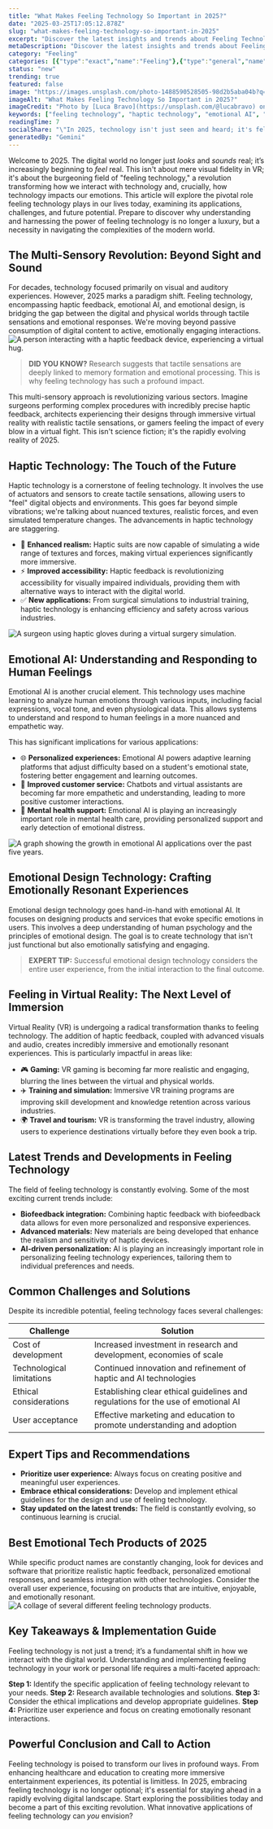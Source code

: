 ```yaml
---
title: "What Makes Feeling Technology So Important in 2025?"
date: "2025-03-25T17:05:12.878Z"
slug: "what-makes-feeling-technology-so-important-in-2025"
excerpt: "Discover the latest insights and trends about Feeling Technology. This comprehensive guide covers everything you need to know about Feeling Technology in 2025."
metaDescription: "Discover the latest insights and trends about Feeling Technology. This comprehensive guide covers everything you need to know about Feeling Technology in 2..."
category: "Feeling"
categories: [{"type":"exact","name":"Feeling"},{"type":"general","name":"Human-Computer Interaction"},{"type":"medium","name":"Affective Computing"},{"type":"specific","name":"Biofeedback Sensors"},{"type":"niche","name":"Galvanic Skin Response"}]
status: "new"
trending: true
featured: false
image: "https://images.unsplash.com/photo-1488590528505-98d2b5aba04b?q=85&w=1200&fit=max&fm=webp&auto=compress"
imageAlt: "What Makes Feeling Technology So Important in 2025?"
imageCredit: "Photo by [Luca Bravo](https://unsplash.com/@lucabravo) on Unsplash"
keywords: ["feeling technology", "haptic technology", "emotional AI", "emotional design technology", "tech that evokes emotion", "feeling in virtual reality", "best emotional tech products", "how technology impacts emotions", "technology and emotional wellbeing", "buy emotional response technology"]
readingTime: 7
socialShare: "\"In 2025, technology isn't just seen and heard; it's felt.  The rise of feeling technology is redefining our relationship with the digital world, blurring the lines between the physical and virtual in ways we're only beginning to understand.\""
generatedBy: "Gemini"
---
```




Welcome to 2025.  The digital world no longer just *looks* and *sounds* real; it’s increasingly beginning to *feel* real.  This isn't about mere visual fidelity in VR; it's about the burgeoning field of "feeling technology," a revolution transforming how we interact with technology and, crucially, how technology impacts our emotions. This article will explore the pivotal role feeling technology plays in our lives today, examining its applications, challenges, and future potential.  Prepare to discover why understanding and harnessing the power of feeling technology is no longer a luxury, but a necessity in navigating the complexities of the modern world.

## The Multi-Sensory Revolution: Beyond Sight and Sound

For decades, technology focused primarily on visual and auditory experiences.  However, 2025 marks a paradigm shift. Feeling technology, encompassing haptic feedback, emotional AI, and emotional design, is bridging the gap between the digital and physical worlds through tactile sensations and emotional responses.  We're moving beyond passive consumption of digital content to active, emotionally engaging interactions. ![A person interacting with a haptic feedback device, experiencing a virtual hug.](https://images.unsplash.com/photo-1488590528505-98d2b5aba04b?q=85&w=1200&fit=max&fm=webp&auto=compress)

> **DID YOU KNOW?**  Research suggests that tactile sensations are deeply linked to memory formation and emotional processing. This is why feeling technology has such a profound impact.

This multi-sensory approach is revolutionizing various sectors.  Imagine surgeons performing complex procedures with incredibly precise haptic feedback, architects experiencing their designs through immersive virtual reality with realistic tactile sensations, or gamers feeling the impact of every blow in a virtual fight. This isn't science fiction; it's the rapidly evolving reality of 2025.

## Haptic Technology: The Touch of the Future

Haptic technology is a cornerstone of feeling technology.  It involves the use of actuators and sensors to create tactile sensations, allowing users to "feel" digital objects and environments.  This goes far beyond simple vibrations; we're talking about nuanced textures, realistic forces, and even simulated temperature changes.  The advancements in haptic technology are staggering.

* 🔑 **Enhanced realism:**  Haptic suits are now capable of simulating a wide range of textures and forces, making virtual experiences significantly more immersive.
* ⚡ **Improved accessibility:** Haptic feedback is revolutionizing accessibility for visually impaired individuals, providing them with alternative ways to interact with the digital world.
* ✅ **New applications:**  From surgical simulations to industrial training, haptic technology is enhancing efficiency and safety across various industries.

![A surgeon using haptic gloves during a virtual surgery simulation.](https://images.unsplash.com/photo-1486312338219-ce68d2c6f44d?q=85&w=1200&fit=max&fm=webp&auto=compress)

## Emotional AI: Understanding and Responding to Human Feelings

Emotional AI is another crucial element.  This technology uses machine learning to analyze human emotions through various inputs, including facial expressions, vocal tone, and even physiological data.  This allows systems to understand and respond to human feelings in a more nuanced and empathetic way.

This has significant implications for various applications:

* 🌐 **Personalized experiences:**  Emotional AI powers adaptive learning platforms that adjust difficulty based on a student's emotional state, fostering better engagement and learning outcomes.
* 🤝 **Improved customer service:** Chatbots and virtual assistants are becoming far more empathetic and understanding, leading to more positive customer interactions.
* 🏥 **Mental health support:** Emotional AI is playing an increasingly important role in mental health care, providing personalized support and early detection of emotional distress.

![A graph showing the growth in emotional AI applications over the past five years.](https://images.unsplash.com/photo-1581091226825-a6a2a5aee158?q=85&w=1200&fit=max&fm=webp&auto=compress)

## Emotional Design Technology: Crafting Emotionally Resonant Experiences

Emotional design technology goes hand-in-hand with emotional AI. It focuses on designing products and services that evoke specific emotions in users.  This involves a deep understanding of human psychology and the principles of emotional design.  The goal is to create technology that isn't just functional but also emotionally satisfying and engaging.

> **EXPERT TIP:**  Successful emotional design technology considers the entire user experience, from the initial interaction to the final outcome.

## Feeling in Virtual Reality:  The Next Level of Immersion

Virtual Reality (VR) is undergoing a radical transformation thanks to feeling technology.  The addition of haptic feedback, coupled with advanced visuals and audio, creates incredibly immersive and emotionally resonant experiences.  This is particularly impactful in areas like:

* 🎮 **Gaming:**  VR gaming is becoming far more realistic and engaging, blurring the lines between the virtual and physical worlds.
* ✈️ **Training and simulation:**  Immersive VR training programs are improving skill development and knowledge retention across various industries.
* 🌍 **Travel and tourism:**  VR is transforming the travel industry, allowing users to experience destinations virtually before they even book a trip.

## Latest Trends and Developments in Feeling Technology

The field of feeling technology is constantly evolving. Some of the most exciting current trends include:

* **Biofeedback integration:** Combining haptic feedback with biofeedback data allows for even more personalized and responsive experiences.
* **Advanced materials:**  New materials are being developed that enhance the realism and sensitivity of haptic devices.
* **AI-driven personalization:**  AI is playing an increasingly important role in personalizing feeling technology experiences, tailoring them to individual preferences and needs.

## Common Challenges and Solutions

Despite its incredible potential, feeling technology faces several challenges:

| Challenge                     | Solution                                                                    |
|------------------------------|----------------------------------------------------------------------------|
| Cost of development          | Increased investment in research and development, economies of scale           |
| Technological limitations    | Continued innovation and refinement of haptic and AI technologies            |
| Ethical considerations       | Establishing clear ethical guidelines and regulations for the use of emotional AI |
| User acceptance             | Effective marketing and education to promote understanding and adoption      |

## Expert Tips and Recommendations

*  **Prioritize user experience:**  Always focus on creating positive and meaningful user experiences.
*  **Embrace ethical considerations:**  Develop and implement ethical guidelines for the design and use of feeling technology.
*  **Stay updated on the latest trends:**  The field is constantly evolving, so continuous learning is crucial.

## Best Emotional Tech Products of 2025

While specific product names are constantly changing, look for devices and software that prioritize realistic haptic feedback, personalized emotional responses, and seamless integration with other technologies.  Consider the overall user experience, focusing on products that are intuitive, enjoyable, and emotionally resonant.  ![A collage of several different feeling technology products.](https://images.unsplash.com/photo-1526374965328-7f61d4dc18c5?q=85&w=1200&fit=max&fm=webp&auto=compress)

## Key Takeaways & Implementation Guide

Feeling technology is not just a trend; it’s a fundamental shift in how we interact with the digital world.  Understanding and implementing feeling technology in your work or personal life requires a multi-faceted approach:

**Step 1:**  Identify the specific application of feeling technology relevant to your needs.
**Step 2:**  Research available technologies and solutions.
**Step 3:**  Consider the ethical implications and develop appropriate guidelines.
**Step 4:**  Prioritize user experience and focus on creating emotionally resonant interactions.

## Powerful Conclusion and Call to Action

Feeling technology is poised to transform our lives in profound ways.  From enhancing healthcare and education to creating more immersive entertainment experiences, its potential is limitless.  In 2025, embracing feeling technology is no longer optional; it's essential for staying ahead in a rapidly evolving digital landscape.  Start exploring the possibilities today and become a part of this exciting revolution.  What innovative applications of feeling technology can *you* envision?

